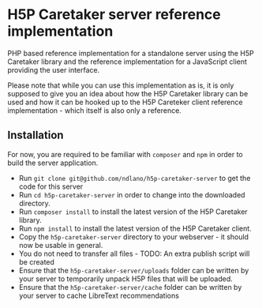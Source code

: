 # H5P Caretaker server reference implementation
PHP based reference implementation for a standalone server using the H5P Caretaker library
and the reference implementation for a JavaScript client providing the user interface.

Please note that while you can use this implementation as is, it is only supposed to give you an idea
about how the H5P Caretaker library can be used and how it can be hooked up to the H5P Careteker client
reference implementation - which itself is also only a reference.

## Installation
For now, you are required to be familiar with `composer` and `npm` in order to build the
server application.

 - Run `git clone git@github.com/ndlano/h5p-caretaker-server` to get the code for this server
 - Run `cd h5p-caretaker-server` in order to change into the downloaded directory.
 - Run `composer install` to install the latest version of the H5P Caretaker library.
 - Run `npm install` to install the latest version of the H5P Caretaker client.
 - Copy the `h5p-caretaker-server` directory to your webserver - it should now be usable in general.
 - You do not need to transfer all files - TODO: An extra publish script will be created
 - Ensure that the `h5p-caretaker-server/uploads` folder can be written by your server to
   temporarily unpack H5P files that will be uploaded.
 - Ensure that the `h5p-caretaker-server/cache` folder can be written by your server to
   cache LibreText recommendations
